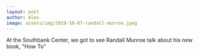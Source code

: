 ```yaml
---
layout: post
author: Alex
image: assets/img/2019-10-07-randall-munroe.jpeg
---
```


At the Southbank Center, we got to see Randall Munroe talk about his new book, "How To"
